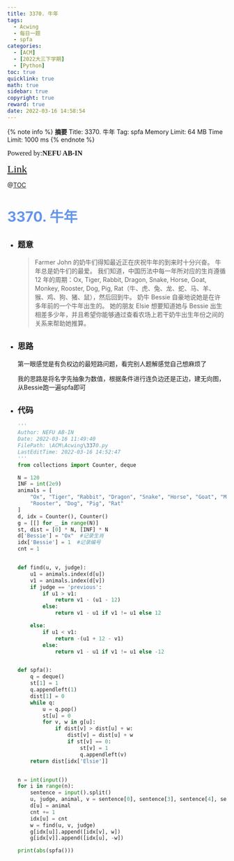 ```yaml
---
title: 3370. 牛年
tags:
  - Acwing
  - 每日一题
  - spfa
categories:
  - [ACM]
  - [2022大三下学期]
  - [Python]
toc: true
quicklink: true
math: true
sidebar: true
copyright: true
reward: true
date: 2022-03-16 14:58:54
---
```



{% note info %}
**摘要**
Title: 3370. 牛年
Tag: spfa
Memory Limit: 64 MB
Time Limit: 1000 ms
{% endnote %}
<!-- more -->

<font size=3 face=楷体>Powered by:**NEFU AB-IN**</font>

<font color=#FFA500 size=5 face=楷体>[Link](https://www.acwing.com/problem/content/description/3373/)</font>

@[TOC](文章目录)

# <font color=#6495ED size=6>3370. 牛年</font>

* ## <font size=4 face=粗体>题意</font>

  >Farmer John 的奶牛们得知最近正在庆祝牛年的到来时十分兴奋。
  >牛年总是奶牛们的最爱。
  >我们知道，中国历法中每一年所对应的生肖遵循 12 年的周期：Ox, Tiger, Rabbit, Dragon, Snake, Horse, Goat, Monkey, Rooster, Dog, Pig, Rat（牛、虎、兔、龙、蛇、马、羊、猴、鸡、狗、猪、鼠），然后回到牛。
  >奶牛 Bessie 自豪地说她是在许多年前的一个牛年出生的。
  >她的朋友 Elsie 想要知道她与 Bessie 出生相差多少年，并且希望你能够通过查看农场上若干奶牛出生年份之间的关系来帮助她推算。

* ## <font size=4 face=粗体>思路</font>

  第一眼感觉是有负权边的最短路问题，看完别人题解感觉自己想麻烦了

  我的思路是将名字先抽象为数值，根据条件进行连负边还是正边，建无向图，从Bessie跑一遍spfa即可

* ## <font size=4 face=粗体>代码</font>

  ```python
  '''
  Author: NEFU AB-IN
  Date: 2022-03-16 11:49:40
  FilePath: \ACM\Acwing\3370.py
  LastEditTime: 2022-03-16 14:52:47
  '''
  from collections import Counter, deque

  N = 120
  INF = int(2e9)
  animals = [
      "Ox", "Tiger", "Rabbit", "Dragon", "Snake", "Horse", "Goat", "Monkey",
      "Rooster", "Dog", "Pig", "Rat"
  ]
  d, idx = Counter(), Counter()
  g = [[] for _ in range(N)]
  st, dist = [0] * N, [INF] * N
  d['Bessie'] = "Ox"  #记录生肖
  idx['Bessie'] = 1  #记录编号
  cnt = 1


  def find(u, v, judge):
      u1 = animals.index(d[u])
      v1 = animals.index(d[v])
      if judge == 'previous':
          if u1 > v1:
              return v1 - (u1 - 12)
          else:
              return v1 - u1 if v1 != u1 else 12

      else:
          if u1 < v1:
              return -(u1 + 12 - v1)
          else:
              return v1 - u1 if v1 != u1 else -12


  def spfa():
      q = deque()
      st[1] = 1
      q.appendleft(1)
      dist[1] = 0
      while q:
          u = q.pop()
          st[u] = 0
          for v, w in g[u]:
              if dist[v] > dist[u] + w:
                  dist[v] = dist[u] + w
                  if st[v] == 0:
                      st[v] = 1
                      q.appendleft(v)
      return dist[idx['Elsie']]


  n = int(input())
  for i in range(n):
      sentence = input().split()
      u, judge, animal, v = sentence[0], sentence[3], sentence[4], sentence[-1]
      d[u] = animal
      cnt += 1
      idx[u] = cnt
      w = find(u, v, judge)
      g[idx[u]].append([idx[v], w])
      g[idx[v]].append([idx[u], -w])

  print(abs(spfa()))
  ```